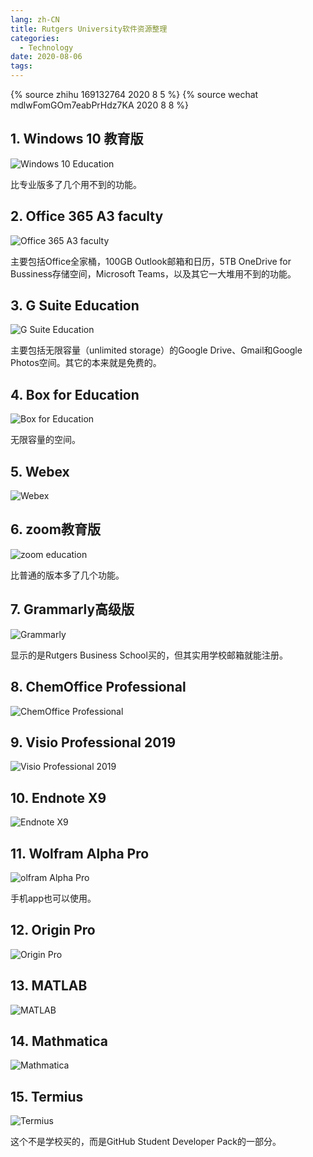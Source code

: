 ```yaml
---
lang: zh-CN
title: Rutgers University软件资源整理
categories:
  - Technology
date: 2020-08-06
tags:
---
```


{% source zhihu 169132764 2020 8 5 %}
{% source wechat mdlwFomGOm7eabPrHdz7KA 2020 8 8 %}

## 1. Windows 10 教育版

![Windows 10 Education](https://bb.njzjz.win/file/jinzhe/img/19OTfkZl6bnE2rPcu5v7Nl4GkVEwLDptq)

比专业版多了几个用不到的功能。
<!-- more -->

## 2. Office 365 A3 faculty

![Office 365 A3 faculty](https://bb.njzjz.win/file/jinzhe/img/1wBn34T-YXB9AxMDxqfyakrT59wzb10IU)

主要包括Office全家桶，100GB Outlook邮箱和日历，5TB OneDrive for Bussiness存储空间，Microsoft Teams，以及其它一大堆用不到的功能。

## 3. G Suite Education

![G Suite Education](https://bb.njzjz.win/file/jinzhe/img/1QSMuDcdHZ9JpdSsyeMgV_suCc4qmoEED)

主要包括无限容量（unlimited storage）的Google Drive、Gmail和Google Photos空间。其它的本来就是免费的。

## 4. Box for Education

![Box for Education](https://bb.njzjz.win/file/jinzhe/img/1F1Z-uNSpN_6FONcuw4tR50i6BwBQ6hJc)

无限容量的空间。

## 5. Webex

![Webex](https://bb.njzjz.win/file/jinzhe/img/1xyhfl652w0tPOeqqte6GF9b15CRf6vzQ)

## 6. zoom教育版

![zoom education](https://bb.njzjz.win/file/jinzhe/img/1B69xxRXp2BqJ9bRKesUJYc8HOsxdcbZY)

比普通的版本多了几个功能。

## 7. Grammarly高级版

![Grammarly](https://bb.njzjz.win/file/jinzhe/img/1AFKvNg8MTlh0028XKxo3q8FglyGhZxGt)

显示的是Rutgers Business School买的，但其实用学校邮箱就能注册。

## 8. ChemOffice Professional

![ChemOffice Professional](https://bb.njzjz.win/file/jinzhe/img/1sxdzy6Rcqi00nvdX3QhZYvuBP_4btFiQ)

## 9. Visio Professional 2019

![Visio Professional 2019](https://bb.njzjz.win/file/jinzhe/img/1Z7HDZ99NoiqIK-FZ5eN6Wbzjm5RhZXS5)

## 10. Endnote X9

![Endnote X9](https://bb.njzjz.win/file/jinzhe/img/17DVkf7zWHPI60k7nkMR8WsH5byuDTlaB)

## 11. Wolfram Alpha Pro

![olfram Alpha Pro](https://bb.njzjz.win/file/jinzhe/img/1SMOdlp91ASDXPbl5cBjPmwmuDASEpTnE)

手机app也可以使用。

## 12. Origin Pro

![Origin Pro](https://bb.njzjz.win/file/jinzhe/img/1lu25FIrOvidYu9J4Wv2bLWqzUKTk4XP8)

## 13. MATLAB

![MATLAB](https://bb.njzjz.win/file/jinzhe/img/1Ya4e94KaYFAPnl81jOeqMNY0E5relMDj)

## 14. Mathmatica

![Mathmatica](https://bb.njzjz.win/file/jinzhe/img/1DgIWt_Ejtf2TZJDNymMU-zmrme2BchAd)

## 15. Termius

![Termius](https://bb.njzjz.win/file/jinzhe/img/1XEnjL79cQjeldQVw7m-831HauKw16MCj)

这个不是学校买的，而是GitHub Student Developer Pack的一部分。
